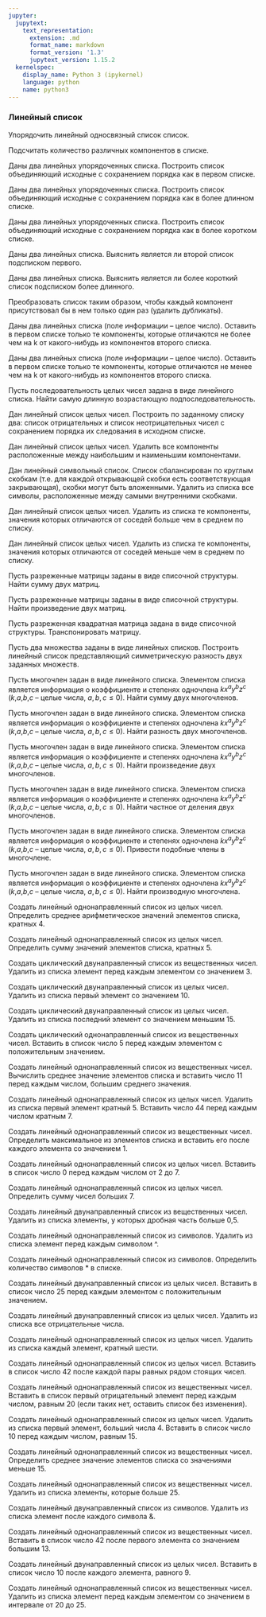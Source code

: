 ```yaml
---
jupyter:
  jupytext:
    text_representation:
      extension: .md
      format_name: markdown
      format_version: '1.3'
      jupytext_version: 1.15.2
  kernelspec:
    display_name: Python 3 (ipykernel)
    language: python
    name: python3
---
```


### Линейный список


Упорядочить линейный односвязный список список.


Подсчитать количество различных компонентов в списке.


Даны два линейных упорядоченных списка.
Построить список объединяющий исходные с сохранением порядка как в первом списке.


Даны два линейных упорядоченных списка.
Построить список объединяющий исходные с сохранением порядка как в более длинном списке.


Даны два линейных упорядоченных списка.
Построить список объединяющий исходные с сохранением порядка как в более коротком списке.


Даны два линейных списка.
Выяснить является ли второй список подсписком первого.


Даны два линейных списка.
Выяснить является ли более короткий список подсписком более длинного.


Преобразовать список таким образом, чтобы каждый компонент присутствовал
бы в нем только один раз (удалить дубликаты).


Даны два линейных списка (поле информации – целое число).
Оставить в первом списке только те компоненты, которые отличаются не более чем
на k от какого-нибудь из компонентов второго списка.


Даны два линейных списка (поле информации – целое число).
Оставить в первом списке только те компоненты, которые отличаются не менее чем
на k от какого-нибудь из компонентов второго списка.


Пусть последовательность целых чисел задана в виде линейного списка.
Найти самую длинную возрастающую подпоследовательность.


Дан линейный список целых чисел.
Построить по заданному списку два:
список отрицательных и список неотрицательных чисел с сохранением порядка
их следования в исходном списке.


Дан линейный список целых чисел.
Удалить все компоненты расположенные между наибольшим и наименьшим компонентами.


Дан линейный символьный список.
Список сбалансирован по круглым скобкам
(т.е. для каждой открывающей скобки есть соответствующая закрывающая),
скобки могут быть вложенными.
Удалить из списка все символы, расположенные между самыми внутренними скобками.


Дан линейный список целых чисел.
Удалить из списка те компоненты, значения которых отличаются от соседей больше
чем в среднем по списку.


Дан линейный список целых чисел.
Удалить из списка те компоненты, значения которых отличаются от соседей меньше
чем в среднем по списку.


Пусть разреженные матрицы заданы в виде списочной структуры.
Найти сумму двух матриц.


Пусть разреженные матрицы заданы в виде списочной структуры.
Найти произведение двух матриц.


Пусть разреженная квадратная матрица задана в виде списочной структуры.
Транспонировать матрицу.


Пусть два множества заданы в виде линейных списков.
Построить линейный список представляющий симметрическую разность двух заданных
множеств.


Пусть многочлен задан в виде линейного списка.
Элементом списка является информация о коэффициенте и степенях одночлена
$kx^ay^bz^c$ ($k$,$a$,$b$,$c$ – целые числа, $a, b, c \leqslant 0$).
Найти сумму двух многочленов.


Пусть многочлен задан в виде линейного списка.
Элементом списка является информация о коэффициенте и степенях одночлена
$kx^ay^bz^c$ ($k$,$a$,$b$,$c$ – целые числа, $a, b, c \leqslant 0$).
Найти разность двух многочленов.


Пусть многочлен задан в виде линейного списка.
Элементом списка является информация о коэффициенте и степенях одночлена
$kx^ay^bz^c$ ($k$,$a$,$b$,$c$ – целые числа, $a, b, c \leqslant 0$).
Найти произведение двух многочленов.


Пусть многочлен задан в виде линейного списка.
Элементом списка является информация о коэффициенте и степенях одночлена
$kx^ay^bz^c$ ($k$,$a$,$b$,$c$ – целые числа, $a, b, c \leqslant 0$).
Найти частное от деления двух многочленов.


Пусть многочлен задан в виде линейного списка.
Элементом списка является информация о коэффициенте и степенях одночлена
$kx^ay^bz^c$ ($k$,$a$,$b$,$c$ – целые числа, $a, b, c \leqslant 0$).
Привести подобные члены в многочлене.


Пусть многочлен задан в виде линейного списка.
Элементом списка является информация о коэффициенте и степенях одночлена
$kx^ay^bz^c$ ($k$,$a$,$b$,$c$ – целые числа, $a, b, c \leqslant 0$).
Найти производную многочлена.


Создать линейный однонаправленный список из целых чисел.
Определить среднее арифметическое значений элементов списка, кратных 4.


Создать линейный однонаправленный список из целых чисел.
Определить сумму значений элементов списка, кратных 5.


Создать циклический двунаправленный список из вещественных чисел.
Удалить из списка элемент перед каждым элементом со значением 3.


Создать циклический двунаправленный список из целых чисел.
Удалить из списка первый элемент со значением 10.


Создать циклический двунаправленный список из целых чисел.
Удалить из списка последний элемент со значением меньшим 15.


Создать циклический однонаправленный список из вещественных чисел.
Вставить в список число 5 перед каждым элементом с положительным значением.


Создать линейный однонаправленный список из вещественных чисел.
Вычислить среднее значение элементов списка и вставить число 11
перед каждым числом, большим среднего значения.


Создать линейный однонаправленный список из целых чисел.
Удалить из списка первый элемент кратный 5. Вставить число 44 перед каждым
числом кратным 7.


Создать линейный однонаправленный список из вещественных чисел.
Определить максимальное из элементов списка и вставить его после
каждого элемента со значением 1.


Создать линейный однонаправленный список из целых чисел.
Вставить в список число 0 перед каждым числом от 2 до 7.


Создать линейный однонаправленный список из целых чисел.
Определить сумму чисел больших 7.


Создать линейный двунаправленный список из вещественных чисел.
Удалить из списка элементы, у которых дробная часть больше 0,5.


Создать линейный однонаправленный список из символов.
Удалить из списка элемент перед каждым символом ^.


Создать линейный однонаправленный список из символов.
Определить количество символов * в списке.


Создать линейный двунаправленный список из целых чисел.
Вставить в список число 25 перед каждым элементом с положительным значением.


Создать линейный двунаправленный список из целых чисел.
Удалить из списка все отрицательные числа.


Создать линейный однонаправленный список из целых чисел.
Удалить из списка каждый элемент, кратный шести.


Создать линейный однонаправленный список из целых чисел.
Вставить в список число 42 после каждой пары равных рядом стоящих чисел.


Создать линейный однонаправленный список из вещественных чисел.
Вставить в список первый отрицательный элемент перед каждым числом, равным 20
(если таких нет, оставить список без изменения).


Создать линейный однонаправленный список из целых чисел.
Удалить из списка первый элемент, больший числа 4.
Вставить в список число 10 перед каждым числом, равным 15.


Создать линейный однонаправленный список из вещественных чисел.
Определить среднее значение элементов списка со значениями меньше 15.


Создать линейный однонаправленный список из вещественных чисел.
Удалить из списка элементы, которые больше 25.


Создать линейный двунаправленный список из символов.
Удалить из списка элемент после каждого символа &.


Создать линейный однонаправленный список из вещественных чисел.
Вставить в список число 42 после первого элемента со значением большим 13.


Создать линейный двунаправленный список из целых чисел.
Вставить в список число 10 после каждого элемента, равного 9.


Создать линейный однонаправленный список из вещественных чисел.
Удалить из списка элемент перед каждым элементом со значением
в интервале от 20 до 25.
